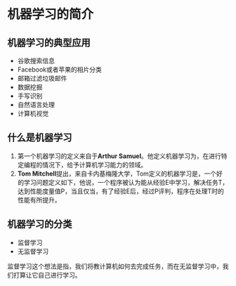 # 机器学习的简介

## 机器学习的典型应用

- 谷歌搜索信息
- Facebook或者苹果的相片分类
- 邮箱过滤垃圾邮件
- 数据挖掘
- 手写识别
- 自然语言处理
- 计算机视觉



## 什么是机器学习

1. 第一个机器学习的定义来自于**Arthur Samuel**。他定义机器学习为，在进行特定编程的情况下，给予计算机学习能力的领域。
2. **Tom Mitchell**提出，来自卡内基梅隆大学，Tom定义的机器学习是，一个好的学习问题定义如下，他说，一个程序被认为能从经验E中学习，解决任务T，达到性能度量值P，当且仅当，有了经验E后，经过P评判，程序在处理T时的性能有所提升。



## 机器学习的分类

- 监督学习
- 无监督学习

监督学习这个想法是指，我们将教计算机如何去完成任务，而在无监督学习中，我们打算让它自己进行学习。

